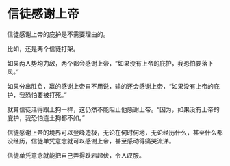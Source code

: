 # 信徒感谢上帝

信徒感谢上帝的庇护是不需要理由的。

比如，还是两个信徒打架。

如果两人势均力敌，两个都会感谢上帝，“如果没有上帝的庇护，我恐怕要落下风。”

如果分出胜负，赢的感谢上帝自不用说，输的还会感谢上帝，“如果没有上帝的庇护，我恐怕要被打死。”


就算信徒活得跟土狗一样，这仍然不能阻止他感谢上帝。“因为，如果没有上帝的庇护，我恐怕连土狗都不如。”

信徒感谢上帝的境界可以登峰造极，无论在何时何地，无论经历什么，甚至什么都没经历，信徒单凭意念就可以感谢上帝，甚至感动得痛哭流涕。

信徒单凭意念就能把自己弄得跌宕起伏，令人叹服。